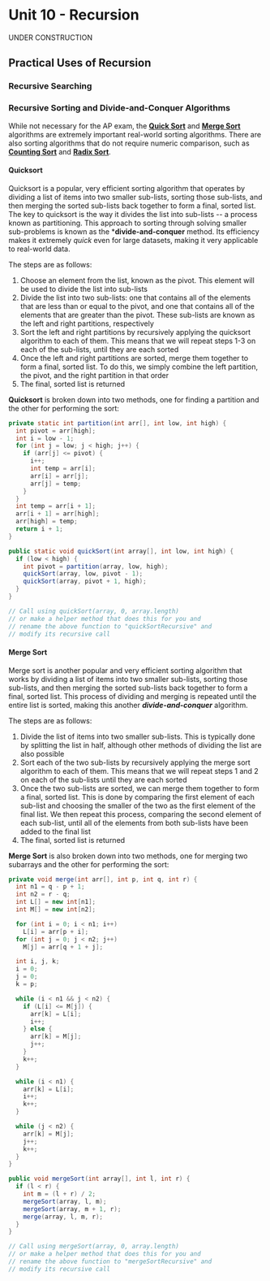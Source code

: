 # Unit 10 - Recursion
UNDER CONSTRUCTION

## Practical Uses of Recursion


### Recursive Searching


### Recursive Sorting and Divide-and-Conquer Algorithms
While not necessary for the AP exam, the [**Quick Sort**](https://www.programiz.com/dsa/quick-sort) and [**Merge Sort**](https://www.programiz.com/dsa/merge-sort) algorithms are extremely important real-world sorting algorithms. There are also sorting algorithms that do not require numeric comparison, such as [**Counting Sort**](https://www.programiz.com/dsa/counting-sort) and [**Radix Sort**](https://www.programiz.com/dsa/radix-sort).


#### Quicksort
Quicksort is a popular, very efficient sorting algorithm that operates by dividing a list of items into two smaller sub-lists, sorting those sub-lists, and then merging the sorted sub-lists back together to form a final, sorted list. The key to quicksort is the way it divides the list into sub-lists -- a process known as partitioning. This approach to sorting through solving smaller sub-problems is known as the ***divide-and-conquer** method. Its efficiency makes it extremely *quick* even for large datasets, making it very applicable to real-world data.

The steps are as follows:
1. Choose an element from the list, known as the pivot. This element will be used to divide the list into sub-lists
2. Divide the list into two sub-lists: one that contains all of the elements that are less than or equal to the pivot, and one that contains all of the elements that are greater than the pivot. These sub-lists are known as the left and right partitions, respectively
3. Sort the left and right partitions by recursively applying the quicksort algorithm to each of them. This means that we will repeat steps 1-3 on each of the sub-lists, until they are each sorted
4. Once the left and right partitions are sorted, merge them together to form a final, sorted list. To do this, we simply combine the left partition, the pivot, and the right partition in that order
5. The final, sorted list is returned


**Quicksort** is broken down into two methods, one for finding a partition and the other for performing the sort:
```java
private static int partition(int arr[], int low, int high) { 
  int pivot = arr[high];
  int i = low - 1;
  for (int j = low; j < high; j++) {
    if (arr[j] <= pivot) {
      i++;
      int temp = arr[i];
      arr[i] = arr[j];
      arr[j] = temp;
    }
  }
  int temp = arr[i + 1];
  arr[i + 1] = arr[high];
  arr[high] = temp;
  return i + 1;
}

public static void quickSort(int array[], int low, int high) {
  if (low < high) {
    int pivot = partition(array, low, high);
    quickSort(array, low, pivot - 1);
    quickSort(array, pivot + 1, high);
  }
}

// Call using quickSort(array, 0, array.length)
// or make a helper method that does this for you and 
// rename the above function to "quickSortRecursive" and 
// modify its recursive call
```


#### Merge Sort
Merge sort is another popular and very efficient sorting algorithm that works by dividing a list of items into two smaller sub-lists, sorting those sub-lists, and then merging the sorted sub-lists back together to form a final, sorted list. This process of dividing and merging is repeated until the entire list is sorted, making this another ***divide-and-conquer*** algorithm.

The steps are as follows:
1. Divide the list of items into two smaller sub-lists. This is typically done by splitting the list in half, although other methods of dividing the list are also possible
2. Sort each of the two sub-lists by recursively applying the merge sort algorithm to each of them. This means that we will repeat steps 1 and 2 on each of the sub-lists until they are each sorted
3. Once the two sub-lists are sorted, we can merge them together to form a final, sorted list. This is done by comparing the first element of each sub-list and choosing the smaller of the two as the first element of the final list. We then repeat this process, comparing the second element of each sub-list, until all of the elements from both sub-lists have been added to the final list
4. The final, sorted list is returned

**Merge Sort** is also broken down into two methods, one for merging two subarrays and the other for performing the sort:
```java
private void merge(int arr[], int p, int q, int r) {
  int n1 = q - p + 1;
  int n2 = r - q;
  int L[] = new int[n1];
  int M[] = new int[n2];

  for (int i = 0; i < n1; i++)
    L[i] = arr[p + i];
  for (int j = 0; j < n2; j++)
    M[j] = arr[q + 1 + j];

  int i, j, k;
  i = 0;
  j = 0;
  k = p;

  while (i < n1 && j < n2) {
    if (L[i] <= M[j]) {
      arr[k] = L[i];
      i++;
    } else {
      arr[k] = M[j];
      j++;
    }
    k++;
  }

  while (i < n1) {
    arr[k] = L[i];
    i++;
    k++;
  }

  while (j < n2) {
    arr[k] = M[j];
    j++;
    k++;
  }
}

public void mergeSort(int array[], int l, int r) {
  if (l < r) {
    int m = (l + r) / 2;
    mergeSort(array, l, m);
    mergeSort(array, m + 1, r);
    merge(array, l, m, r);
  }
}

// Call using mergeSort(array, 0, array.length)
// or make a helper method that does this for you and 
// rename the above function to "mergeSortRecursive" and 
// modify its recursive call
```
